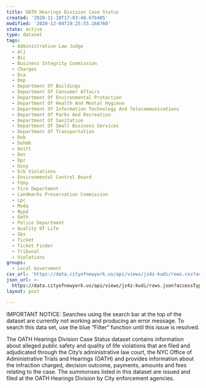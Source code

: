 ```yaml
---
title: OATH Hearings Division Case Status
created: '2020-11-10T17:03:48.676485'
modified: '2020-12-04T19:25:55.168760'
state: active
type: dataset
tags:
  - Administrative Law Judge
  - Alj
  - Bic
  - Business Integrity Commission
  - Charges
  - Dca
  - Dep
  - Department Of Buildings
  - Department Of Consumer Affairs
  - Department Of Environmental Protection
  - Department Of Health And Mental Hygiene
  - Department Of Information Technology And Telecommunications
  - Department Of Parks And Recreation
  - Department Of Sanitation
  - Department Of Small Business Services
  - Department Of Transportation
  - Dob
  - Dohmh
  - Doitt
  - Dot
  - Dpr
  - Dsny
  - Ecb Violations
  - Environmental Control Board
  - Fdny
  - Fire Department
  - Landmarks Preservation Commission
  - Lpc
  - Moda
  - Nypd
  - Oath
  - Police Department
  - Quality Of Life
  - Sbs
  - Ticket
  - Ticket Finder
  - Tribunal
  - Violations
groups:
  - Local Government
csv_url: 'https://data.cityofnewyork.us/api/views/jz4z-kudi/rows.csv?accessType=DOWNLOAD'
json_url: >-
  https://data.cityofnewyork.us/api/views/jz4z-kudi/rows.json?accessType=DOWNLOAD
layout: post

---
```

IMPORTANT NOTICE: Searches using the search bar at the top of the dataset are currently not working and producing an error message. To search this data set, use the blue “Filter” function until this issue is resolved. 

The OATH Hearings Division Case Status dataset contains information about alleged public safety and quality of life violations that are filed and adjudicated through the City’s administrative law court, the NYC Office of Administrative Trials and Hearings (OATH) and provides information about the infraction charged, decision outcome, payments, amounts and fees relating to the case. The summonses listed in this dataset are issued and filed at the OATH Hearings Division by City enforcement agencies.
